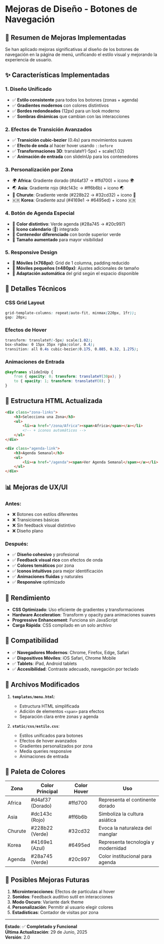 # Mejoras de Diseño - Botones de Navegación

## 🎨 **Resumen de Mejoras Implementadas**

Se han aplicado mejoras significativas al diseño de los botones de navegación en la página de menú, unificando el estilo visual y mejorando la experiencia de usuario.

## ✨ **Características Implementadas**

### 1. **Diseño Unificado**
- ✅ **Estilo consistente** para todos los botones (zonas + agenda)
- ✅ **Gradientes modernos** con colores distintivos
- ✅ **Bordes redondeados** (12px) para un look moderno
- ✅ **Sombras dinámicas** que cambian con las interacciones

### 2. **Efectos de Transición Avanzados**
- ✅ **Transición cubic-bezier** (0.4s) para movimientos suaves
- ✅ **Efecto de onda** al hacer hover usando `::before`
- ✅ **Transformaciones 3D**: translateY(-5px) + scale(1.02)
- ✅ **Animación de entrada** con slideInUp para los contenedores

### 3. **Personalización por Zona**
- 🌍 **Africa**: Gradiente dorado (#d4af37 → #ffd700) + icono 🌍
- 🌏 **Asia**: Gradiente rojo (#dc143c → #ff6b6b) + icono 🌏
- 🌿 **Churute**: Gradiente verde (#228b22 → #32cd32) + icono 🌿
- 🇰🇷 **Korea**: Gradiente azul (#4169e1 → #6495ed) + icono 🇰🇷

### 4. **Botón de Agenda Especial**
- 📅 **Color distintivo**: Verde agenda (#28a745 → #20c997)
- 📅 **Icono calendario** (📅) integrado
- 📅 **Contenedor diferenciado** con borde superior verde
- 📅 **Tamaño aumentado** para mayor visibilidad

### 5. **Responsive Design**
- 📱 **Móviles (≤768px)**: Grid de 1 columna, padding reducido
- 📱 **Móviles pequeños (≤480px)**: Ajustes adicionales de tamaño
- 📱 **Adaptación automática** del grid según el espacio disponible

## 🔧 **Detalles Técnicos**

### CSS Grid Layout
```css
grid-template-columns: repeat(auto-fit, minmax(220px, 1fr));
gap: 20px;
```

### Efectos de Hover
```css
transform: translateY(-5px) scale(1.02);
box-shadow: 0 15px 35px rgba(color, 0.4);
transition: all 0.4s cubic-bezier(0.175, 0.885, 0.32, 1.275);
```

### Animaciones de Entrada
```css
@keyframes slideInUp {
    from { opacity: 0; transform: translateY(30px); }
    to { opacity: 1; transform: translateY(0); }
}
```

## 🎯 **Estructura HTML Actualizada**

```html
<div class="zona-links">
    <h3>Selecciona una Zona</h3>
    <ul>
        <li><a href="/zona/Africa"><span>Africa</span></a></li>
        <!-- + iconos automáticos -->
    </ul>
</div>

<div class="agenda-link">
    <h3>Agenda Semanal</h3>
    <ul>
        <li><a href="/agenda"><span>Ver Agenda Semanal</span></a></li>
    </ul>
</div>
```

## 📊 **Mejoras de UX/UI**

### Antes:
- ❌ Botones con estilos diferentes
- ❌ Transiciones básicas
- ❌ Sin feedback visual distintivo
- ❌ Diseño plano

### Después:
- ✅ **Diseño cohesivo** y profesional
- ✅ **Feedback visual rico** con efectos de onda
- ✅ **Colores temáticos** por zona
- ✅ **Iconos intuitivos** para mejor identificación
- ✅ **Animaciones fluidas** y naturales
- ✅ **Responsive** optimizado

## 🚀 **Rendimiento**

- **CSS Optimizado**: Uso eficiente de gradientes y transformaciones
- **Hardware Acceleration**: Transform y opacity para animaciones suaves
- **Progressive Enhancement**: Funciona sin JavaScript
- **Carga Rápida**: CSS compilado en un solo archivo

## 🔄 **Compatibilidad**

- ✅ **Navegadores Modernos**: Chrome, Firefox, Edge, Safari
- ✅ **Dispositivos Móviles**: iOS Safari, Chrome Mobile
- ✅ **Tablets**: iPad, Android tablets
- ✅ **Accesibilidad**: Contraste adecuado, navegación por teclado

## 📝 **Archivos Modificados**

1. **`templates/menu.html`**:
   - Estructura HTML simplificada
   - Adición de elementos `<span>` para efectos
   - Separación clara entre zonas y agenda

2. **`static/css/estilo.css`**:
   - Estilos unificados para botones
   - Efectos de hover avanzados
   - Gradientes personalizados por zona
   - Media queries responsive
   - Animaciones de entrada

## 🎨 **Paleta de Colores**

| Zona | Color Principal | Color Hover | Uso |
|------|----------------|-------------|-----|
| Africa | #d4af37 (Dorado) | #ffd700 | Representa el continente dorado |
| Asia | #dc143c (Rojo) | #ff6b6b | Simboliza la cultura asiática |
| Churute | #228b22 (Verde) | #32cd32 | Evoca la naturaleza del manglar |
| Korea | #4169e1 (Azul) | #6495ed | Representa tecnología y modernidad |
| Agenda | #28a745 (Verde) | #20c997 | Color institucional para agenda |

## 🔮 **Posibles Mejoras Futuras**

1. **Microinteracciones**: Efectos de partículas al hover
2. **Sonidos**: Feedback auditivo sutil en interacciones
3. **Modo Oscuro**: Variante dark theme
4. **Personalización**: Permitir al usuario elegir colores
5. **Estadísticas**: Contador de visitas por zona

---

**Estado**: ✅ **Completado y Funcional**  
**Última Actualización**: 29 de Junio, 2025  
**Versión**: 2.0
